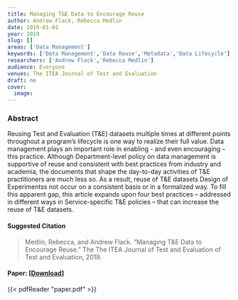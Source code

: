 ```yaml
---
title: Managing T&E Data to Encourage Reuse
author: Andrew Flack, Rebecca Medlin
date: 2019-01-01
year: 2019
slug: []
areas: ['Data Management']
keywords: ['Data Management','Data Reuse','Metadata','Data Lifecycle']
researchers: ['Andrew Flack','Rebecca Medlin']
audience: Everyone
venues: The ITEA Journal of Test and Evaluation
draft: no
cover:
  image: 
---
```




### Abstract
Reusing Test and Evaluation (T&E) datasets multiple times at different points throughout a program’s lifecycle is one way to realize their full value. Data management plays an important role in enabling - and even encouraging – this practice. Although Department-level policy on data management is supportive of reuse and consistent with best practices from industry and academia, the documents that shape the day-to-day activities of T&E practitioners are much less so. As a result, reuse of T&E datasets Design of Experimentss not occur on a consistent basis or in a formalized way. To fill this apparent gap, this article expands upon four best practices – addressed in different ways in Service-specific T&E policies – that can increase the reuse of T&E datasets.

#### Suggested Citation
> Medlin, Rebecca, and Andrew Flack. “Managing T&E Data to Encourage Reuse.” The The ITEA Journal of Test and Evaluation of Test and Evaluation, 2019.



#### Paper: [[Download](paper.pdf)]
{{< pdfReader "paper.pdf" >}}


